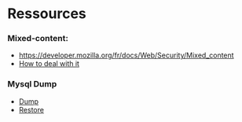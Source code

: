 # Ressources

### Mixed-content:

* https://developer.mozilla.org/fr/docs/Web/Security/Mixed_content
* [How to deal with it](https://serverfault.com/a/1070930)

### Mysql Dump

* [Dump](https://dev.mysql.com/doc/refman/5.7/en/mysqldump-sql-format.html)
* [Restore](https://dev.mysql.com/doc/refman/5.7/en/reloading-sql-format-dumps.html)
